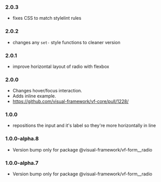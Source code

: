 ### 2.0.3

* fixes CSS to match stylelint rules

### 2.0.2

* changes any `set-` style functions to cleaner version

### 2.0.1

* improve horizontal layout of radio with flexbox

### 2.0.0

* Changes hover/focus interaction.
* Adds inline example.
* https://github.com/visual-framework/vf-core/pull/1228/

### 1.0.0

* repositions the input and it's label so they're more horizontally in line

### 1.0.0-alpha.8

* Version bump only for package @visual-framework/vf-form__radio

### 1.0.0-alpha.7

* Version bump only for package @visual-framework/vf-form__radio
